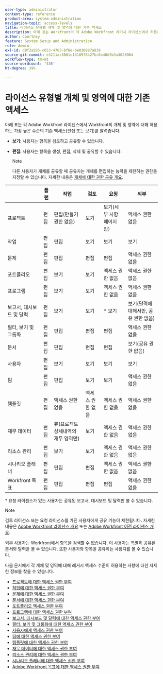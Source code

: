 ```yaml
---
user-type: administrator
content-type: reference
product-area: system-administration
navigation-topic: access-levels
title: 라이선스 유형별 개체 및 영역에 대한 기존 액세스
description: 아래 표는 Workfront의 각 Adobe Workfront 레거시 라이센스에서 허용하는 가장 높은 액세스 수준(편집 또는 보기)을 보여줍니다.
author: Courtney
feature: System Setup and Administration
role: Admin
exl-id: d8f2a295-c053-4763-bf6e-6e836087a839
source-git-commit: e3211ac5801c1318978427bc0a48d9b3a3028984
workflow-type: tm+mt
source-wordcount: '436'
ht-degree: 19%

---
```


# 라이선스 유형별 개체 및 영역에 대한 기존 액세스

아래 표는 각 Adobe Workfront 라이센스에서 Workfront의 개체 및 영역에 대해 허용하는 가장 높은 수준의 기존 액세스(편집 또는 보기)를 알려줍니다.

* **보기**: 사용자는 항목을 검토하고 공유할 수 있습니다.
* **편집**: 사용자는 항목을 생성, 편집, 삭제 및 공유할 수 있습니다.

   >[!NOTE]
   >
   >다른 사용자가 개체를 공유할 때 공유자는 개체를 편집하는 능력을 제한하는 권한을 지정할 수 있습니다. 자세한 내용은 [개체에 대한 권한 공유 개요](../../../workfront-basics/grant-and-request-access-to-objects/sharing-permissions-on-objects-overview.md).

|   | 플랜 | 작업 | 검토 | 요청 | 외부 |
|---|---|---|---|---|---|
| 프로젝트 | 편집 | 편집(만들기 권한 없음) | 보기 | 보기(세부 사항 페이지만) | 액세스 권한 없음 |
| 작업 | 편집 | 편집 | 보기 | 보기 | 보기 |
| 문제 | 편집 | 편집 | 편집 | 편집 | 액세스 권한 없음 |
| 포트폴리오 | 편집 | 보기 | 보기 | 액세스 권한 없음 | 액세스 권한 없음 |
| 프로그램 | 편집 | 보기 | 보기 | 액세스 권한 없음 | 액세스 권한 없음 |
| 보고서, 대시보드 및 달력 | 편집 | 보기 | 보기 | &#42; 보기 | 보기(달력에 대해서만, 공유 권한 없음) |
| 필터, 보기 및 그룹화 | 편집 | 편집 | 편집 | 편집 | 액세스 권한 없음 |
| 문서 | 편집 | 편집 | 편집 | 편집 | 보기(공유 권한 없음) |
| 사용자 | 편집 | 보기 | 보기 | 보기 | 보기 |
| 팀 | 편집 | 편집 | 보기 | 보기 | 액세스 권한 없음 |
| 템플릿 | 편집 | 액세스 권한 없음 | 액세스 권한 없음 | 액세스 권한 없음 | 액세스 권한 없음 |
| 재무 데이터 | 편집 | 뷰(프로젝트 상세내역의 재무 영역만) | 보기 | 액세스 권한 없음 | 액세스 권한 없음 |
| 리소스 관리 | 편집 | 보기 | 보기 | 액세스 권한 없음 | 액세스 권한 없음 |
| 시나리오 플래너 | 편집 | 편집 | 편집 | 액세스 권한 없음 | 액세스 권한 없음 |
| Workfront 목표 | 편집 | 편집 | 편집 | 편집 | 액세스 권한 없음 |

&#42; 요청 라이센스가 있는 사용자는 공유된 보고서, 대시보드 및 달력만 볼 수 있습니다.

>[!NOTE]
>
>검토 라이선스 또는 요청 라이선스를 가진 사용자에게 공유 기능이 제한됩니다. 자세한 내용은 [Adobe Workfront 라이선스 개요](/help/quicksilver/administration-and-setup/add-users/how-access-levels-work/licenses-overview.md) 또는 [Adobe Workfront 이전 라이센스 개요](../../../administration-and-setup/add-users/access-levels-and-object-permissions/wf-licenses.md).
>
>외부 사용자는 Workfront에서 항목을 검색할 수 없습니다. 이 사용자는 특별히 공유된 문서와 달력을 볼 수 있습니다. 또한 사용자와 항목을 공유하는 사용자를 볼 수 있습니다.

다음 문서에서 각 개체 및 영역에 대해 레거시 액세스 수준이 허용하는 사항에 대한 자세한 정보를 찾을 수 있습니다.

* [프로젝트에 대한 액세스 권한 부여](../../../administration-and-setup/add-users/configure-and-grant-access/grant-access-projects.md)
* [작업에 대한 액세스 권한 부여](../../../administration-and-setup/add-users/configure-and-grant-access/grant-access-tasks.md)
* [문제에 대한 액세스 권한 부여](../../../administration-and-setup/add-users/configure-and-grant-access/grant-access-issues.md)
* [문서에 대한 액세스 권한 부여](../../../administration-and-setup/add-users/configure-and-grant-access/grant-access-documents.md)
* [포트폴리오 액세스 권한 부여](../../../administration-and-setup/add-users/configure-and-grant-access/grant-access-portfolios.md)
* [프로그램에 대한 액세스 권한 부여](../../../administration-and-setup/add-users/configure-and-grant-access/grant-access-programs.md)
* [보고서, 대시보드 및 달력에 대한 액세스 권한 부여](../../../administration-and-setup/add-users/configure-and-grant-access/grant-access-reports-dashboards-calendars.md)
* [필터, 보기 및 그룹화에 대한 액세스 권한 부여](../../../administration-and-setup/add-users/configure-and-grant-access/grant-access-fvg.md)
* [사용자에게 액세스 권한 부여](../../../administration-and-setup/add-users/configure-and-grant-access/grant-access-other-users.md)
* [팀에 대한 액세스 권한 부여](../../../administration-and-setup/add-users/configure-and-grant-access/grant-access-teams.md)
* [템플릿에 대한 액세스 권한 부여](../../../administration-and-setup/add-users/configure-and-grant-access/grant-access-templates.md)
* [재무 데이터에 대한 액세스 권한 부여](../../../administration-and-setup/add-users/configure-and-grant-access/grant-access-financial.md)
* [리소스 관리에 대한 액세스 권한 부여](../../../administration-and-setup/add-users/configure-and-grant-access/grant-access-resource-management.md)
* [시나리오 플래너에 대한 액세스 권한 부여](../../../administration-and-setup/add-users/configure-and-grant-access/grant-access-sp.md)
* [Adobe Workfront 목표에 대한 액세스 권한 부여](../../../administration-and-setup/add-users/configure-and-grant-access/grant-access-goals.md)
